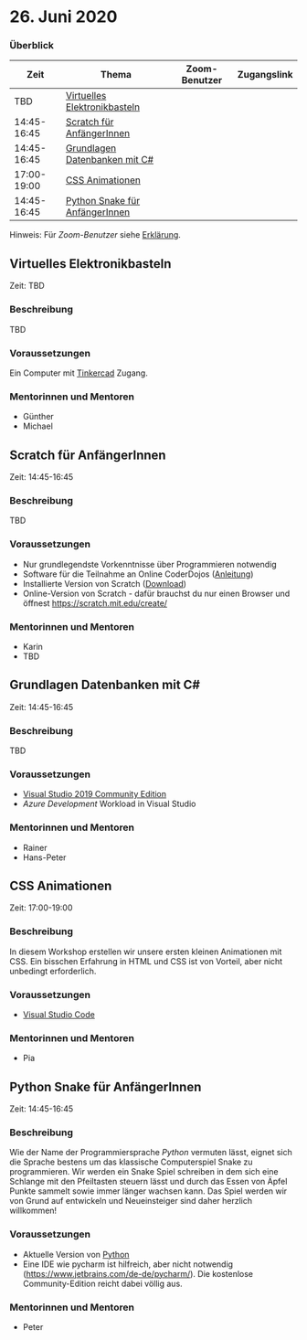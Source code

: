 # 26. Juni 2020

### Überblick

| Zeit        | Thema                                                             | Zoom-Benutzer | Zugangslink |
| ----------- | ----------------------------------------------------------------- | ------------- | ----------- |
| TBD         | [Virtuelles Elektronikbasteln](#virtuelles-elektronikbasteln)     |               |             |
| 14:45-16:45 | [Scratch für AnfängerInnen](#scratch-für-anfängerinnen)           |               |             |
| 14:45-16:45 | [Grundlagen Datenbanken mit C#](#grundlagen-datenbanken-mit-c)    |               |             |
| 17:00-19:00 | [CSS Animationen](#css-animationen)                               |               |             |
| 14:45-16:45 | [Python Snake für AnfängerInnen](#python-snake-für-anfüngerinnen) |               |             |

Hinweis: Für _Zoom-Benutzer_ siehe [Erklärung](https://github.com/coderdojo-linz/coderdojo-online/blob/master/Zoom.md).

## Virtuelles Elektronikbasteln

Zeit: TBD

### Beschreibung

TBD

### Voraussetzungen

Ein Computer mit [Tinkercad](https://www.tinkercad.com) Zugang.

### Mentorinnen und Mentoren

- Günther
- Michael


## Scratch für AnfängerInnen

Zeit: 14:45-16:45

### Beschreibung

TBD

### Voraussetzungen

- Nur grundlegendste Vorkenntnisse über Programmieren notwendig
- Software für die Teilnahme an Online CoderDojos ([Anleitung](https://linz.coderdojo.net/online-coderdojo-tipps.html))
- Installierte Version von Scratch ([Download](https://scratch.mit.edu/download))
- Online-Version von Scratch - dafür brauchst du nur einen Browser und öffnest https://scratch.mit.edu/create/

### Mentorinnen und Mentoren

- Karin
- TBD


## Grundlagen Datenbanken mit C#

Zeit: 14:45-16:45

### Beschreibung

TBD

### Voraussetzungen

- [Visual Studio 2019 Community Edition](https://visualstudio.microsoft.com/de/downloads/)
- *Azure Development* Workload in Visual Studio

### Mentorinnen und Mentoren

- Rainer
- Hans-Peter


## CSS Animationen

Zeit: 17:00-19:00

### Beschreibung

In diesem Workshop erstellen wir unsere ersten kleinen Animationen mit CSS. Ein bisschen Erfahrung in HTML und CSS ist von Vorteil, aber nicht unbedingt erforderlich.

### Voraussetzungen

- [Visual Studio Code](https://code.visualstudio.com)

### Mentorinnen und Mentoren

- Pia


## Python Snake für AnfängerInnen

Zeit: 14:45-16:45

### Beschreibung

Wie der Name der Programmiersprache *Python* vermuten lässt, eignet sich die Sprache bestens um das klassische Computerspiel Snake zu programmieren. Wir werden ein Snake Spiel schreiben in dem sich eine Schlange mit den Pfeiltasten steuern lässt und durch das Essen von Äpfel Punkte sammelt sowie immer länger wachsen kann.
Das Spiel werden wir von Grund auf entwickeln und Neueinsteiger sind daher herzlich willkommen!

### Voraussetzungen

- Aktuelle Version von [Python](https://www.python.org/downloads/)
- Eine IDE wie pycharm ist hilfreich, aber nicht notwendig (https://www.jetbrains.com/de-de/pycharm/). Die kostenlose Community-Edition reicht dabei völlig aus.

### Mentorinnen und Mentoren

- Peter

